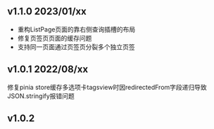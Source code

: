 ##  v1.1.0   2023/01/xx
- 重构ListPage页面的靠右侧查询插槽的布局
- 修复页签页页面的缓存问题
- 支持同一页面通过页签页分裂多个独立页签

##  v1.0.1   2022/08/xx
修复pinia store缓存多选项卡tagsview时因redirectedFrom字段递归导致JSON.stringify报错问题

##  v1.0.2 